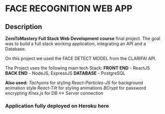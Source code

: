 # FACE RECOGNITION WEB APP

## Description
**ZeroToMastery Full Stack Web Development course** final project.
The goal was to build a full stack working application, integrating an API and a Database.

On this  project we used the FACE DETECT MODEL from the CLARIFAI API.

The Project uses the following main tech Stack:
**FRONT END** - ReactJS
**BACK END** - NodeJS, ExpressJS
**DATABASE** - PostgreSQL

**Also used:**
*Tachyons* for styling
*React-Particles-JS* for background animation style
*React-Tilt* for styling animations
*BCrypt* for password encrypting
*Knex.js* for DB <-> Server connection

### Application fully deployed on Heroku here